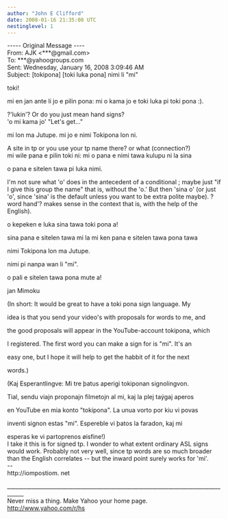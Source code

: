 ```yaml
---
author: "John E Clifford"
date: 2008-01-16 21:35:08 UTC
nestinglevel: 1
---
```

\----- Original Message ----  
From: AJK <\*\*\*@gmail.com>  
To: \*\*\*@yahoogroups.com  
Sent: Wednesday, January 16, 2008 3:09:46 AM  
Subject: \[tokipona\] \[toki luka pona\] nimi li "mi"  
  
  
  
  
  
  
  
  
  
  
  
  
  
  
toki!  
  
  
  
mi en jan ante li jo e pilin pona: mi o kama jo e toki luka pi toki pona :).  
  
  
?'lukin'? Or do you just mean hand signs?  
'o mi kama jo' "Let's get..."  
  
  
mi lon ma Jutupe. mi jo e nimi Tokipona lon ni.  
  
  
A site in tp or you use your tp name there? or what (connection?)  
mi wile pana e pilin toki ni: mi o pana e nimi tawa kulupu ni la sina  
  
o pana e sitelen tawa pi luka nimi.  
  
  
I'm not sure what 'o' does in the antecedent of a conditional ; maybe just "if I give this group the name" that is, without the 'o.' But then 'sina o' (or just 'o', since 'sina' is the default unless you want to be extra polite maybe). ?word hand'? makes sense in the context that is, with the help of the English).  
  
  
o kepeken e luka sina tawa toki pona a!  
  
  
  
sina pana e sitelen tawa mi la mi ken pana e sitelen tawa pona tawa  
  
nimi Tokipona lon ma Jutupe.  
  
  
  
nimi pi nanpa wan li "mi".  
  
  
  
o pali e sitelen tawa pona mute a!  
  
  
  
jan Mimoku  
  
  
  
(In short: It would be great to have a toki pona sign language. My  
  
idea is that you send your video's with proposals for words to me, and  
  
the good proposals will appear in the YouTube-account tokipona, which  
  
I registered. The first word you can make a sign for is "mi". It's an  
  
easy one, but I hope it will help to get the habbit of it for the next  
  
words.)  
  
  
  
(Kaj Esperantlingve: Mi tre þatus aperigi tokiponan signolingvon.  
  
Tial, sendu viajn proponajn filmetojn al mi, kaj la plej taýgaj aperos  
  
en YouTube en mia konto "tokipona". La unua vorto por kiu vi povas  
  
inventi signon estas "mi". Espereble vi þatos la faradon, kaj mi  
  
esperas ke vi partoprenos øisfine!)  
I take it this is for signed tp. I wonder to what extent ordinary ASL signs would work. Probably not very well, since tp words are so much broader than the English correlates -- but the inward point surely works for 'mi'.  
\--  
http://iompostiom. net  
  
  
  
  
  
  
  
  
  
  
  
  
<!--  
  
#ygrp-mkp{  
border:1px solid #d8d8d8;font-family:Arial;margin:14px 0px;padding:0px 14px;}  
#ygrp-mkp hr{  
border:1px solid #d8d8d8;}  
#ygrp-mkp #hd{  
color:#628c2a;font-size:85%;font-weight:bold;line-height:122%;margin:10px 0px;}  
#ygrp-mkp #ads{  
margin-bottom:10px;}  
#ygrp-mkp .ad{  
padding:0 0;}  
#ygrp-mkp .ad a{  
color:#0000ff;text-decoration:none;}  
\-->  
  
  
  
<!--  
  
#ygrp-sponsor #ygrp-lc{  
font-family:Arial;}  
#ygrp-sponsor #ygrp-lc #hd{  
margin:10px 0px;font-weight:bold;font-size:78%;line-height:122%;}  
#ygrp-sponsor #ygrp-lc .ad{  
margin-bottom:10px;padding:0 0;}  
\-->  
  
  
  
<!--  
  
#ygrp-mlmsg {font-size:13px;font-family:arial, helvetica, clean, sans-serif;}  
#ygrp-mlmsg table {font-size:inherit;font:100%;}  
#ygrp-mlmsg select, input, textarea {font:99% arial, helvetica, clean, sans-serif;}  
#ygrp-mlmsg pre, code {font:115% monospace;}  
#ygrp-mlmsg \* {line-height:1.22em;}  
#ygrp-text{  
font-family:Georgia;  
}  
#ygrp-text p{  
margin:0 0 1em 0;}  
#ygrp-tpmsgs{  
font-family:Arial;  
clear:both;}  
#ygrp-vitnav{  
padding-top:10px;font-family:Verdana;font-size:77%;margin:0;}  
#ygrp-vitnav a{  
padding:0 1px;}  
#ygrp-actbar{  
clear:both;margin:25px 0;white-space:nowrap;color:#666;text-align:right;}  
#ygrp-actbar .left{  
float:left;white-space:nowrap;}  
.bld{font-weight:bold;}  
#ygrp-grft{  
font-family:Verdana;font-size:77%;padding:15px 0;}  
#ygrp-ft{  
font-family:verdana;font-size:77%;border-top:1px solid #666;  
padding:5px 0;  
}  
#ygrp-mlmsg #logo{  
padding-bottom:10px;}  
  
#ygrp-vital{  
background-color:#e0ecee;margin-bottom:20px;padding:2px 0 8px 8px;}  
#ygrp-vital #vithd{  
font-size:77%;font-family:Verdana;font-weight:bold;color:#333;text-transform:uppercase;}  
#ygrp-vital ul{  
padding:0;margin:2px 0;}  
#ygrp-vital ul li{  
list-style-type:none;clear:both;border:1px solid #e0ecee;  
}  
#ygrp-vital ul li .ct{  
font-weight:bold;color:#ff7900;float:right;width:2em;text-align:right;padding-right:.5em;}  
#ygrp-vital ul li .cat{  
font-weight:bold;}  
#ygrp-vital a{  
text-decoration:none;}  
  
#ygrp-vital a:hover{  
text-decoration:underline;}  
  
#ygrp-sponsor #hd{  
color:#999;font-size:77%;}  
#ygrp-sponsor #ov{  
padding:6px 13px;background-color:#e0ecee;margin-bottom:20px;}  
#ygrp-sponsor #ov ul{  
padding:0 0 0 8px;margin:0;}  
#ygrp-sponsor #ov li{  
list-style-type:square;padding:6px 0;font-size:77%;}  
#ygrp-sponsor #ov li a{  
text-decoration:none;font-size:130%;}  
#ygrp-sponsor #nc{  
background-color:#eee;margin-bottom:20px;padding:0 8px;}  
#ygrp-sponsor .ad{  
padding:8px 0;}  
#ygrp-sponsor .ad #hd1{  
font-family:Arial;font-weight:bold;color:#628c2a;font-size:100%;line-height:122%;}  
#ygrp-sponsor .ad a{  
text-decoration:none;}  
#ygrp-sponsor .ad a:hover{  
text-decoration:underline;}  
#ygrp-sponsor .ad p{  
margin:0;}  
o{font-size:0;}  
.MsoNormal{  
margin:0 0 0 0;}  
#ygrp-text tt{  
font-size:120%;}  
blockquote{margin:0 0 0 4px;}  
.replbq{margin:4;}  
\-->  
  
  
  
  
  
  
  
  
\_\_\_\_\_\_\_\_\_\_\_\_\_\_\_\_\_\_\_\_\_\_\_\_\_\_\_\_\_\_\_\_\_\_\_\_\_\_\_\_\_\_\_\_\_\_\_\_\_\_\_\_\_\_\_\_\_\_\_\_\_\_\_\_\_\_\_\_\_\_\_\_\_\_\_\_\_\_\_\_\_\_\_\_  
Never miss a thing. Make Yahoo your home page.  
http://www.yahoo.com/r/hs
